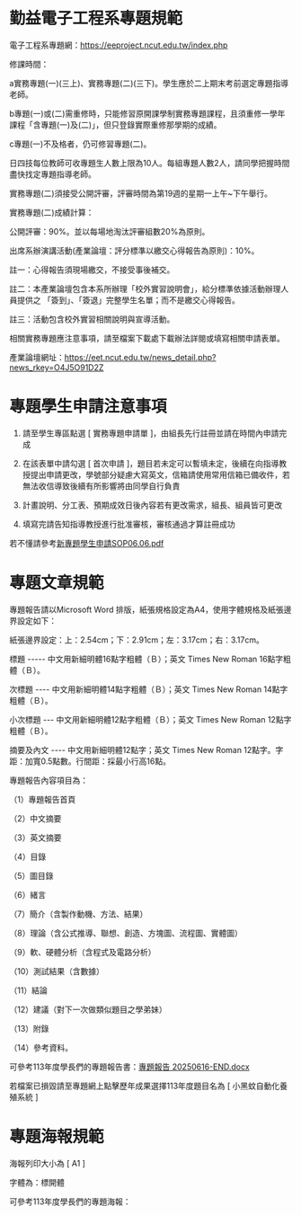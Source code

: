 # 勤益電子工程系專題規範

電子工程系專題網：https://eeproject.ncut.edu.tw/index.php

修課時間：

a實務專題(一)(三上)、實務專題(二)(三下)。學生應於二上期末考前選定專題指導老師。

b專題(一)或(二)需重修時，只能修習原開課學制實務專題課程，且須重修一學年課程「含專題(一)及(二)」，但只登錄實際重修那學期的成績。

c專題(一)不及格者，仍可修習專題(二)。

日四技每位教師可收專題生人數上限為10人。每組專題人數2人，請同學把握時間盡快找定專題指導老師。

實務專題(二)須接受公開評審，評審時間為第19週的星期一上午~下午舉行。

實務專題(二)成績計算：

公開評審：90%。並以每場地淘汰評審組數20%為原則。

出席系辦演講活動(產業論壇：評分標準以繳交心得報告為原則)：10%。

註一：心得報告須現場繳交，不接受事後補交。

註二：本產業論壇包含本系所辦理「校外實習說明會」，給分標準依據活動辦理人員提供之 「簽到」、「簽退」完整學生名單；而不是繳交心得報告。

註三：活動包含校外實習相關說明與宣導活動。

相關實務專題應注意事項，請至檔案下載處下載辦法詳閱或填寫相關申請表單。

產業論壇網址：https://eet.ncut.edu.tw/news_detail.php?news_rkey=O4J5O91D2Z

#
# 專題學生申請注意事項

1. 請至學生專區點選 [ 實務專題申請單 ]，由組長先行註冊並請在時間內申請完成

2. 在該表單中請勾選 [ 首次申請 ]，題目若未定可以暫填未定，後續在向指導教授提出申請更改，學號部分疑慮大寫英文，信箱請使用常用信箱已備收件，若無法收信導致後續有所影響將由同學自行負責

3. 計畫說明、分工表、預期成效日後內容若有更改需求，組長、組員皆可更改

4. 填寫完請告知指導教授進行批准審核，審核通過才算註冊成功

若不懂請參考[新專題學生申請SOP06.06.pdf](https://github.com/user-attachments/files/21205445/SOP06.06.pdf)

#
# 專題文章規範

專題報告請以Microsoft Word 排版，紙張規格設定為A4，使用字體規格及紙張邊界設定如下：

紙張邊界設定：上：2.54cm；下：2.91cm；左：3.17cm；右：3.17cm。

標題 ----- 中文用新細明體16點字粗體（Ｂ）；英文 Times New Roman 16點字粗體（Ｂ）。

次標題 ---- 中文用新細明體14點字粗體（Ｂ）；英文 Times New Roman 14點字粗體（Ｂ）。

小次標題 --- 中文用新細明體12點字粗體（Ｂ）；英文 Times New Roman 12點字粗體（Ｂ）。

摘要及內文 ---- 中文用新細明體12點字；英文 Times New Roman 12點字。字距：加寬0.5點數。行間距：採最小行高16點。

專題報告內容項目為：

（1）專題報告首頁

（2）中文摘要

（3）英文摘要

（4）目錄

（5）圖目錄

（6）緒言

（7）簡介（含製作動機、方法、結果）

（8）理論（含公式推導、聯想、創造、方塊圖、流程圖、實體圖）

（9）軟、硬體分析（含程式及電路分析）

（10）測試結果（含數據）

（11）結論

（12）建議（對下一次做類似題目之學弟妹）

（13）附錄

（14）參考資料。

可參考113年度學長們的專題報告書：[專題報告 20250616-END.docx](https://github.com/user-attachments/files/21205667/20250616-END.docx)

若檔案已損毀請至專題網上點擊歷年成果選擇113年度題目名為 [ 小黑蚊自動化養殖系統 ]

#
# 專題海報規範
海報列印大小為 [ A1 ]

字體為：標開體

可參考113年度學長們的專題海報：


